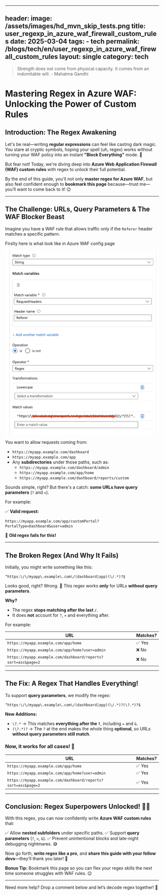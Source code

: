 
---
header:
    image: /assets/images/hd_mvn_skip_tests.png
title:  user_regexp_in_azure_waf_firewall_custom_rules
date: 2025-03-04
tags:
    - tech
permalink: /blogs/tech/en/user_regexp_in_azure_waf_firewall_custom_rules
layout: single
category: tech
---
> Strength does not come from physical capacity. It comes from an indomitable will. - Mahatma Gandhi

# Mastering Regex in Azure WAF: Unlocking the Power of Custom Rules

## Introduction: The Regex Awakening

Let's be real—writing **regular expressions** can feel like casting dark magic. You stare at cryptic symbols, hoping your spell (uh, regex) works without turning your WAF policy into an instant **"Block Everything"** mode. 🛑

But fear not! Today, we're diving deep into **Azure Web Application Firewall (WAF) custom rules** with regex to unlock their full potential.

By the end of this guide, you'll not only **master regex for Azure WAF**, but also feel confident enough to **bookmark this page** because—trust me—you’ll want to come back to it! 😉

---

## The Challenge: URLs, Query Parameters & The WAF Blocker Beast

Imagine you have a WAF rule that allows traffic only if the `Referer` header matches a specific pattern.

Firslty here is what look like in Azure WAF config page

![img1](/assets/images/2025-03-04-image.png)

You want to allow requests coming from:

- `https://myapp.example.com/dashboard`
- `https://myapp.example.com/app`
- Any **subdirectories** under those paths, such as:
  - `https://myapp.example.com/dashboard/admin`
  - `https://myapp.example.com/app/home`
  - `https://myapp.example.com/dashboard/reports/custom`

Sounds simple, right? But there's a catch: **some URLs have query parameters** (`?` and `=`).

For example:

✅ **Valid request:**
```
https://myapp.example.com/app/customPortal?PortalType=Dashboard&user=admin
```
🚨 **Old regex fails for this!**

---

## The Broken Regex (And Why It Fails)

Initially, you might write something like this:

```regex
^https:\/\/myapp\.example\.com\/(dashboard|app)(\/.*)?$
```

Looks good, right? Wrong. 😬 This regex works **only** for URLs **without query parameters**.

**Why?**
- The regex **stops matching after the last `/`**.
- It does **not** account for `?`, `=` and everything after.

For example:

| URL | Matches? |
|----|----|
| `https://myapp.example.com/app/home` | ✅ Yes |
| `https://myapp.example.com/app/home?user=admin` | ❌ No |
| `https://myapp.example.com/dashboard/reports?sort=asc&page=2` | ❌ No |

---

## The Fix: A Regex That Handles Everything!

To support **query parameters**, we modify the regex:

```regex
^https:\/\/myapp\.example\.com\/(dashboard|app)(\/.*)?(\?.*)?$
```

**New Additions:**
- `\?.*` → This matches **everything after the `?`**, including `=` and `&`.
- `(\?.*)?` → The `?` at the end makes the whole thing **optional**, so URLs **without query parameters still match**.

### **Now, it works for all cases!** 🎉

| URL | Matches? |
|----|----|
| `https://myapp.example.com/app/home` | ✅ Yes |
| `https://myapp.example.com/app/home?user=admin` | ✅ Yes |
| `https://myapp.example.com/dashboard/reports?sort=asc&page=2` | ✅ Yes |

---

## Conclusion: Regex Superpowers Unlocked! 🦸‍♂️

With this regex, you can now confidently write **Azure WAF custom rules** that:

✅ Allow **nested subfolders** under specific paths.
✅ Support **query parameters** (`?`, `=`, `&`).
✅ Prevent unintentional blocks and late-night debugging nightmares. 😅

Now go forth, **write regex like a pro**, and **share this guide with your fellow devs**—they’ll thank you later! 🚀

**Bonus Tip:** Bookmark this page so you can flex your regex skills the next time someone struggles with WAF rules. 😉

---

Need more help? Drop a comment below and let’s decode regex together! 🧩

